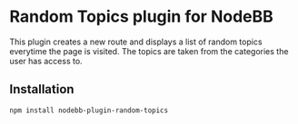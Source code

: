 # Random Topics plugin for NodeBB

This plugin creates a new route and displays a list of random topics everytime the page is visited. The topics are taken from the categories the user has access to.

## Installation

    npm install nodebb-plugin-random-topics



